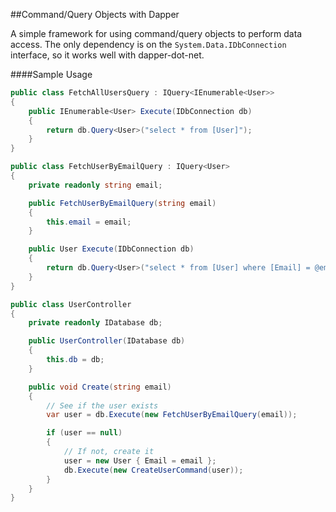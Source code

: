 ##Command/Query Objects with Dapper

A simple framework for using command/query objects to perform data access.  The only dependency is on the `System.Data.IDbConnection` interface, so it works well with dapper-dot-net.

####Sample Usage

```c#
public class FetchAllUsersQuery : IQuery<IEnumerable<User>>
{
    public IEnumerable<User> Execute(IDbConnection db)
    {
        return db.Query<User>("select * from [User]");
    }
}

public class FetchUserByEmailQuery : IQuery<User>
{
    private readonly string email;

    public FetchUserByEmailQuery(string email)
    {
        this.email = email;
    }

    public User Execute(IDbConnection db)
    {
        return db.Query<User>("select * from [User] where [Email] = @email", new { email }).FirstOrDefault();
    }
}

public class UserController
{
    private readonly IDatabase db;

    public UserController(IDatabase db)
    {
        this.db = db;
    }

    public void Create(string email)
    {
        // See if the user exists
        var user = db.Execute(new FetchUserByEmailQuery(email));

        if (user == null)
        {
            // If not, create it
            user = new User { Email = email };
            db.Execute(new CreateUserCommand(user));
        }
    }
}
```